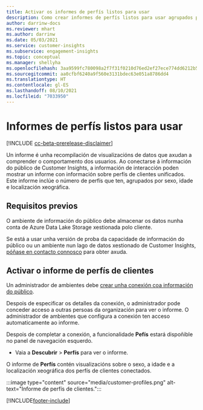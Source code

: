 ```yaml
---
title: Activar os informes de perfís listos para usar
description: Como crear informes de perfís listos para usar agrupados por sexo, idade e condado ou rexión de orixe.
author: darrinw-docs
ms.reviewer: mhart
ms.author: darrinw
ms.date: 05/03/2021
ms.service: customer-insights
ms.subservice: engagement-insights
ms.topic: conceptual
ms.manager: shellyha
ms.openlocfilehash: 3aa9599fc780098a2f7f31f0210d76ed2ef27ece774dd6212b5cb2a599ad537e
ms.sourcegitcommit: aa0cfbf6240a9f560e3131bdec63e051a8786dd4
ms.translationtype: HT
ms.contentlocale: gl-ES
ms.lasthandoff: 08/10/2021
ms.locfileid: "7033950"
---
```

# <a name="out-of-box-profile-reports"></a>Informes de perfís listos para usar

[!INCLUDE [cc-beta-prerelease-disclaimer](includes/cc-beta-prerelease-disclaimer.md)]

Un informe é unha recompilación de visualizacións de datos que axudan a comprender o comportamento dos usuarios. Ao conectarse á información do público de Customer Insights, a información de interacción poden mostrar un informe con información sobre perfís de clientes unificados. Este informe inclúe o número de perfís que ten, agrupados por sexo, idade e localización xeográfica.

## <a name="prerequisites"></a>Requisitos previos

O ambiente de información do público debe almacenar os datos nunha conta de Azure Data Lake Storage xestionada polo cliente.

Se está a usar unha versión de proba da capacidade de información do público ou un ambiente nun lago de datos xestionado de Customer Insights, [póñase en contacto connosco](https://go.microsoft.com/fwlink/?linkid=2145734) para obter axuda.  


## <a name="enable-the-customer-profile-report"></a>Activar o informe de perfís de clientes

Un administrador de ambientes debe [crear unha conexión coa información do público](configure-connections.md).

Despois de especificar os detalles da conexión, o administrador pode conceder acceso a outras persoas da organización para ver o informe. O administrador de ambientes que configura a conexión ten acceso automaticamente ao informe. 

Despois de completar a conexión, a funcionalidade **Pefís** estará dispoñible no panel de navegación esquerdo. 

- Vaia a **Descubrir** > **Perfís** para ver o informe.

O informe de **Perfís** contén visualizacións sobre o sexo, a idade e a localización xeográfica dos perfís de clientes conectados.

:::image type="content" source="media/customer-profiles.png" alt-text="Informe de perfís de clientes.":::

[!INCLUDE[footer-include](../includes/footer-banner.md)]